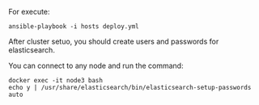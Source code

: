 For execute:
```
ansible-playbook -i hosts deploy.yml
```

After cluster setuo, you should create users and passwords for elasticsearch.

You can connect to any node and run the command:

```
docker exec -it node3 bash
echo y | /usr/share/elasticsearch/bin/elasticsearch-setup-passwords auto
```
